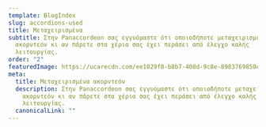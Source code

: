 ```yaml
---
template: BlogIndex
slug: accordions-used
title: Μεταχειρισμένα
subtitle: Στην Panaccordeon σας εγγυόμαστε ότι οποιοδήποτε μεταχειρισμένο
  ακορντεόν κι αν πάρετε στα χέρια σας έχει περάσει από έλεγχο καλής
  λειτουργίας.
order: "2"
featuredImage: https://ucarecdn.com/ee1029f8-b8b7-408d-9c8e-8983769850e1/
meta:
  title: Μεταχειρισμένα ακορντεόν
  description: Στην Panaccordeon σας εγγυόμαστε ότι οποιοδήποτε μεταχειρισμένο
    ακορντεόν κι αν πάρετε στα χέρια σας έχει περάσει από έλεγχο καλής
    λειτουργίας.
  canonicalLink: ""
---
```


